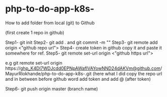 # php-to-do-app-k8s-

How to add folder from local (git) to Github

(first create 1 repo in github)

Step1- git init
Step2- git add . and  git commit -m ""
Step3- git remote add origin <"github repo url">
Step4- create token in github copy it and paste it somewhere for ref.
Step5- git remote set-url origin <"github https url">

e.g  git remote set-url origin https://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@github.com/MayurRlokhande/php-to-do-app-k8s-.git
(here what I did  copy the repo url and in between before github word add token and add @ (after token)

Step6-  git push origin master (branch name)
